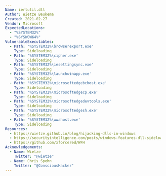 ```yaml
---
Name: iertutil.dll
Author: Wietze Beukema
Created: 2021-02-27
Vendor: Microsoft
ExpectedLocations:
  - "%SYSTEM32%"
  - "%SYSWOW64%"
VulnerableExecutables:
  - Path: '%SYSTEM32%\browserexport.exe'
    Type: Sideloading
  - Path: '%SYSTEM32%\cipher.exe'
    Type: Sideloading
  - Path: '%SYSTEM32%\iesettingsync.exe'
    Type: Sideloading
  - Path: '%SYSTEM32%\launchwinapp.exe'
    Type: Sideloading
  - Path: '%SYSTEM32%\microsoftedgebchost.exe'
    Type: Sideloading
  - Path: '%SYSTEM32%\microsoftedgecp.exe'
    Type: Sideloading
  - Path: '%SYSTEM32%\microsoftedgedevtools.exe'
    Type: Sideloading
  - Path: '%SYSTEM32%\microsoftedgesh.exe'
    Type: Sideloading
  - Path: '%SYSTEM32%\wwahost.exe'
    Type: Sideloading
Resources:
  - https://wietze.github.io/blog/hijacking-dlls-in-windows
  - https://securityintelligence.com/posts/windows-features-dll-sideloading/
  - https://github.com/xforcered/WFH
Acknowledgements:
  - Name: Wietze
    Twitter: "@wietze"
  - Name: Chris Spehn
    Twitter: "@ConsciousHacker"
---
```


